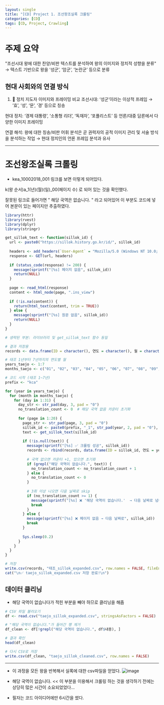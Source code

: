```yaml
---
layout: single
title: "[CD] Project 1. 조선왕조실록 크롤링"
categories: [CD]
tags: [CD, Project, Crawling]
---
```

# 주제 요약
"조선시대 왕에 대한 찬양/비판 텍스트를 분석하여 왕의 이미지와 정치적 성향을 분류"
→ 텍스트 기반으로 왕을 ‘성군’, ‘암군’, ‘논란군’ 등으로 분류

## 현대 사회와의 연결 방식
1. 📢 정치 지도자 이미지와 프레이밍 비교
조선시대: ‘성군’이라는 이상적 프레임 → ‘효’, ‘성’, ‘문’, ‘경’ 등으로 칭송

현대 정치: ‘경제 대통령’, ‘소통형 리더’, ‘독재자’, ‘포퓰리스트’ 등 언론/대중 담론에서 다양한 이미지 프레이밍

연결 해석:
왕에 대한 칭송/비판 어휘 분석은 곧 권력자의 공적 이미지 관리 및 서술 방식을 분석하는 작업 → 현대 정치인의 언론 프레임 분석과 유사

---

# 조선왕조실록 크롤링 

+ kea_10002018_001
링크를 보면 이렇게 되어있다.

k(왕 순서)a_1(년)(월)(일)_00(페이지 수) 로 되어 있는 것을 확인했다.

잘못된 링크로 들어가면 " 해당 국역은 없습니다. " 라고 되어있어 이 부분도 코드에 넣어 본문이 있는 페이지만 추출하였다.

```R
library(httr)
library(rvest)
library(dplyr)
library(stringr)

get_sillok_text <- function(sillok_id) {
  url <- paste0("https://sillok.history.go.kr/id/", sillok_id)
  
  headers <- add_headers(`User-Agent` = "Mozilla/5.0 (Windows NT 10.0; Win64; x64)")
  response <- GET(url, headers)
  
  if (status_code(response) != 200) {
    message(sprintf("[%s] 페이지 없음", sillok_id))
    return(NULL)
  }
  
  page <- read_html(response)
  content <- html_node(page, ".ins_view")
  
  if (!is.na(content)) {
    return(html_text(content, trim = TRUE))
  } else {
    message(sprintf("[%s] 원문 없음", sillok_id))
    return(NULL)
  }
}

# 생략된 부분: 라이브러리 및 get_sillok_text 함수 동일

# 결과 저장용
records <- data.frame(ID = character(), 연도 = character(), 월 = character(), 일 = character(), 페이지 = character(), 내용 = character(), stringsAsFactors = FALSE)

# 태조 1년부터 7년까지의 연도별 월
years_taejo <- 1:7
months_taejo <- c("01", "02", "03", "04", "05", "06", "07", "08", "09", "10", "11", "12")

# 코드 시작 (태조 1~7년)
prefix <- "kca"

for (year in years_taejo) {
  for (month in months_taejo) {
    for (day in 1:31) {
      day_str <- str_pad(day, 3, pad = "0")
      no_translation_count <- 0  # 해당 국역 없음 카운터 초기화
      
      for (page in 1:20) {
        page_str <- str_pad(page, 3, pad = "0")
        sillok_id <- paste0(prefix, "_1", str_pad(year, 2, pad = "0"), month, day_str, "_", page_str)
        text <- get_sillok_text(sillok_id)
        
        if (!is.null(text)) {
          message(sprintf("[%s] ✅ 크롤링 성공", sillok_id))
          records <- rbind(records, data.frame(ID = sillok_id, 연도 = year, 월 = month, 일 = day_str, 페이지 = page_str, 내용 = text, stringsAsFactors = FALSE))
          
          # 국역 없으면 카운터 +1, 있으면 초기화
          if (grepl("해당 국역이 없습니다.", text)) {
            no_translation_count <- no_translation_count + 1
          } else {
            no_translation_count <- 0
          }
          
          # 3회 이상 나오면 다음 날짜로 skip
          if (no_translation_count >= 1) {
            message(sprintf("[%s] ❌ '해당 국역이 없습니다.'  → 다음 날짜로 넘어갑니다.", sillok_id))
            break
          }
        } else {
          message(sprintf("[%s] ❌ 페이지 없음 → 다음 날짜로", sillok_id))
          break
        }
        
        Sys.sleep(0.2)
      }
    }
  }
}

# 저장
write.csv(records, "태조_sillok_expanded.csv", row.names = FALSE, fileEncoding = "utf-8-sig")
cat("\n✅ taejo_sillok_expanded.csv 저장 완료!\n")
```

## 데이터 클리닝
+ 해당 국역이 없습니다가 적힌 부분을 빼야 하므로 클리닝을 해줌

```R
# CSV 파일 불러오기
df <- read.csv("taejo_sillok_expanded.csv", stringsAsFactors = FALSE)

# "해당 국역이 없습니다."가 들어간 행 제거
df_clean <- df[!grepl("해당 국역이 없습니다.", df$내용), ]

# 결과 확인
head(df_clean)

# 다시 CSV로 저장
write.csv(df_clean, "taejo_sillok_cleaned.csv", row.names = FALSE)
```


---

+ 이 과정을 모든 왕을 반복해서 실록에 대한 csv파일을 얻었다.
![image](https://github.com/user-attachments/assets/85329e25-de2a-4309-bfb0-f5b1c3e2ab01)

+ 해당 국역이 없습니다. << 이 부분을 이용해서 크롤링 하는 것을 생각하기 전에는 상당히 많은 시간이 소요되었었다...
+ 필자는 코드 아이디어에만 6시간을 썼다.

